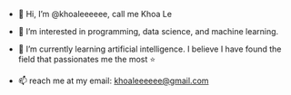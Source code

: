 - 👋 Hi, I’m @khoaleeeeee, call me Khoa Le
- 👀 I’m interested in programming, data science, and machine learning. 
- 🌱 I’m currently learning artificial intelligence. I believe I have found the field that passionates me the most ⭐️ 

- 📫 reach me at my email: khoaleeeeee@gmail.com

<!---
khoaleeeeee/khoaleeeeee is a ✨ special ✨ repository because its `README.md` (this file) appears on your GitHub profile.
You can click the Preview link to take a look at your changes.
--->
